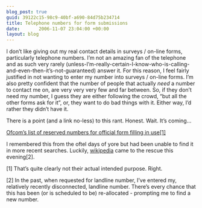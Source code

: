 ```yaml
---
blog_post: true
guid: 39122c15-98c9-40bf-a690-84d75b234714
title: Telephone numbers for form submissions
date:       2006-11-07 23:04:00 +00:00
layout: blog
---
```


I don’t like giving out my real contact details in surveys / on-line
forms, particularly telephone numbers. I’m not an amazing fan of the
telephone and as such very rarely
(unless-I’m-really-certain-I-know-who-is-calling-and-even-then-it’s-not-guaranteed)
answer it. For this reason, I feel fairly justified in not wanting to
enter my number into surveys / on-line forms. I’m also pretty confident
that the number of people that actually *need* a number to contact me
on, are very very very few and far between. So, if they don’t need my
number, I guess they are either following the crowd, “but all the other
forms ask for it”, or, they want to do bad things with it. Either way,
I’d rather they didn’t have it.

There is a point (and a link no-less) to this rant. Honest. Wait. It’s
coming…

[Ofcom’s list of reserved numbers for official form filling in
use[1]](http://www.ofcom.org.uk/telecoms/ioi/numbers/num_drama)

I remembered this from the oftel days of yore but had been unable to
find it in more recent searches. Luckily,
[wikipedia](http://en.wikipedia.org/wiki/UK_telephone_numbering_plan)
came to the rescue this evening[2].

[1] That’s quite clearly not their actual intended purpose. Right.

[2] In the past, when requested for landline number, I’ve entered my,
relatively recently disconnected, landline number. There’s every chance
that this has been (or is scheduled to be) re-allocated - prompting me
to find a new number.
